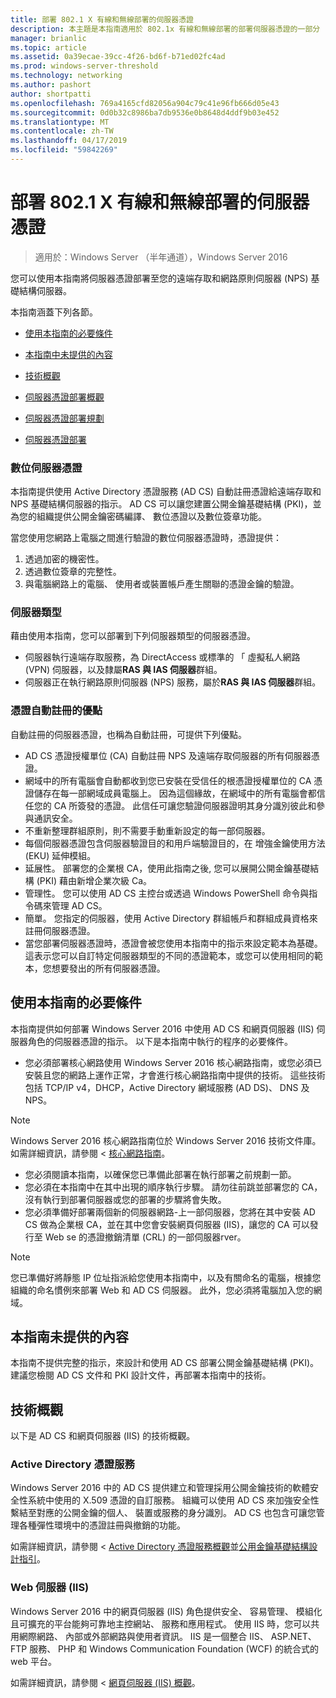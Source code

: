 ```yaml
---
title: 部署 802.1 X 有線和無線部署的伺服器憑證
description: 本主題是本指南適用於 802.1x 有線和無線部署的部署伺服器憑證的一部分
manager: brianlic
ms.topic: article
ms.assetid: 0a39ecae-39cc-4f26-bd6f-b71ed02fc4ad
ms.prod: windows-server-threshold
ms.technology: networking
ms.author: pashort
author: shortpatti
ms.openlocfilehash: 769a4165cfd82056a904c79c41e96fb666d05e43
ms.sourcegitcommit: 0d0b32c8986ba7db9536e0b8648d4ddf9b03e452
ms.translationtype: MT
ms.contentlocale: zh-TW
ms.lasthandoff: 04/17/2019
ms.locfileid: "59842269"
---
```

# <a name="deploy-server-certificates-for-8021x-wired-and-wireless-deployments"></a>部署 802.1 X 有線和無線部署的伺服器憑證

>適用於：Windows Server （半年通道），Windows Server 2016

您可以使用本指南將伺服器憑證部署至您的遠端存取和網路原則伺服器 (NPS) 基礎結構伺服器。   

本指南涵蓋下列各節。  

-   [使用本指南的必要條件](#bkmk_pre)  

-   [本指南中未提供的內容](#bkmk_not)  

-   [技術概觀](#bkmk_tech)  

-   [伺服器憑證部署概觀](Server-Certificate-Deployment-Overview.md)  

-   [伺服器憑證部署規劃](Server-Certificate-Deployment-Planning.md)  

-   [伺服器憑證部署](Server-Certificate-Deployment.md)  

### <a name="digital-server-certificates"></a>**數位伺服器憑證**  
本指南提供使用 Active Directory 憑證服務 (AD CS) 自動註冊憑證給遠端存取和 NPS 基礎結構伺服器的指示。 AD CS 可以讓您建置公開金鑰基礎結構 (PKI)，並為您的組織提供公開金鑰密碼編譯、 數位憑證以及數位簽章功能。  

當您使用您網路上電腦之間進行驗證的數位伺服器憑證時，憑證提供：   

1. 透過加密的機密性。  
2. 透過數位簽章的完整性。  
3. 與電腦網路上的電腦、 使用者或裝置帳戶產生關聯的憑證金鑰的驗證。  

### <a name="server-types"></a>**伺服器類型**  
藉由使用本指南，您可以部署到下列伺服器類型的伺服器憑證。  
- 伺服器執行遠端存取服務，為 DirectAccess 或標準的 「 虛擬私人網路 (VPN) 伺服器，以及隸屬**RAS 與 IAS 伺服器**群組。  
- 伺服器正在執行網路原則伺服器 (NPS) 服務，屬於**RAS 與 IAS 伺服器**群組。  

### <a name="advantages-of-certificate-autoenrollment"></a>**憑證自動註冊的優點**  
自動註冊的伺服器憑證，也稱為自動註冊，可提供下列優點。  

- AD CS 憑證授權單位 (CA) 自動註冊 NPS 及遠端存取伺服器的所有伺服器憑證。  
- 網域中的所有電腦會自動都收到您已安裝在受信任的根憑證授權單位的 CA 憑證儲存在每一部網域成員電腦上。 因為這個緣故，在網域中的所有電腦會都信任您的 CA 所簽發的憑證。 此信任可讓您驗證伺服器證明其身分識別彼此和參與通訊安全。  
- 不重新整理群組原則，則不需要手動重新設定的每一部伺服器。  
- 每個伺服器憑證包含伺服器驗證目的和用戶端驗證目的，在 增強金鑰使用方法 (EKU) 延伸模組。  
- 延展性。 部署您的企業根 CA，使用此指南之後, 您可以展開公開金鑰基礎結構 (PKI) 藉由新增企業次級 Ca。  
- 管理性。 您可以使用 AD CS 主控台或透過 Windows PowerShell 命令與指令碼來管理 AD CS。  
- 簡單。 您指定的伺服器，使用 Active Directory 群組帳戶和群組成員資格來註冊伺服器憑證。   
- 當您部署伺服器憑證時，憑證會被您使用本指南中的指示來設定範本為基礎。 這表示您可以自訂特定伺服器類型的不同的憑證範本，或您可以使用相同的範本，您想要發出的所有伺服器憑證。  

## <a name="bkmk_pre"></a>使用本指南的必要條件  

本指南提供如何部署 Windows Server 2016 中使用 AD CS 和網頁伺服器 (IIS) 伺服器角色的伺服器憑證的指示。 以下是本指南中執行的程序的必要條件。  

- 您必須部署核心網路使用 Windows Server 2016 核心網路指南，或您必須已安裝且您的網路上運作正常，才會進行核心網路指南中提供的技術。 這些技術包括 TCP/IP v4，DHCP，Active Directory 網域服務 (AD DS)、 DNS 及 NPS。  
>[!NOTE]
>Windows Server 2016 核心網路指南位於 Windows Server 2016 技術文件庫。 如需詳細資訊，請參閱 <<c0> [ 核心網路指南](../../../core-network-guide/Core-Network-Guide.md)。

- 您必須閱讀本指南，以確保您已準備此部署在執行部署之前規劃一節。  
- 您必須在本指南中在其中出現的順序執行步驟。 請勿往前跳並部署您的 CA，沒有執行到部署伺服器或您的部署的步驟將會失敗。  
- 您必須準備好部署兩個新的伺服器網路-上一部伺服器，您將在其中安裝 AD CS 做為企業根 CA，並在其中您會安裝網頁伺服器 (IIS)，讓您的 CA 可以發行至 Web se 的憑證撤銷清單 (CRL) 的一部伺服器rver。   

>[!NOTE]  
>您已準備好將靜態 IP 位址指派給您使用本指南中，以及有關命名的電腦，根據您組織的命名慣例來部署 Web 和 AD CS 伺服器。 此外，您必須將電腦加入您的網域。  

## <a name="bkmk_not"></a>本指南未提供的內容  
本指南不提供完整的指示，來設計和使用 AD CS 部署公開金鑰基礎結構 (PKI)。 建議您檢閱 AD CS 文件和 PKI 設計文件，再部署本指南中的技術。   

## <a name="bkmk_tech"></a>技術概觀  
以下是 AD CS 和網頁伺服器 (IIS) 的技術概觀。  

### <a name="active-directory-certificate-services"></a>Active Directory 憑證服務  
Windows Server 2016 中的 AD CS 提供建立和管理採用公開金鑰技術的軟體安全性系統中使用的 X.509 憑證的自訂服務。 組織可以使用 AD CS 來加強安全性繫結至對應的公開金鑰的個人、 裝置或服務的身分識別。 AD CS 也包含可讓您管理各種彈性環境中的憑證註冊與撤銷的功能。  

如需詳細資訊，請參閱 < [Active Directory 憑證服務概觀](https://technet.microsoft.com/library/hh831740.aspx)並[公用金鑰基礎結構設計指引](https://social.technet.microsoft.com/wiki/contents/articles/2901.public-key-infrastructure-design-guidance.aspx)。  

### <a name="web-server-iis"></a>Web 伺服器 (IIS)  

Windows Server 2016 中的網頁伺服器 (IIS) 角色提供安全、 容易管理、 模組化且可擴充的平台能夠可靠地主控網站、 服務和應用程式。 使用 IIS 時，您可以共用網際網路、 內部或外部網路與使用者資訊。 IIS 是一個整合 IIS、 ASP.NET、 FTP 服務、 PHP 和 Windows Communication Foundation (WCF) 的統合式的 web 平台。  

如需詳細資訊，請參閱 <<c0> [ 網頁伺服器 (IIS) 概觀](https://technet.microsoft.com/library/hh831725.aspx)。  
